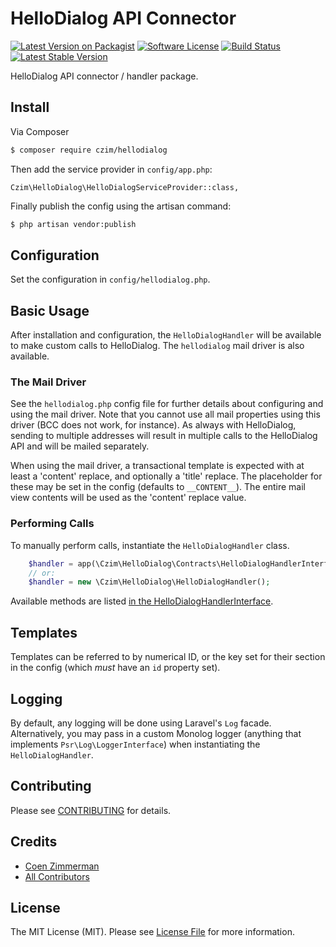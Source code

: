 # HelloDialog API Connector 

[![Latest Version on Packagist][ico-version]][link-packagist]
[![Software License][ico-license]](LICENSE.md)
[![Build Status](https://travis-ci.org/czim/hellodialog.svg?branch=master)](https://travis-ci.org/czim/hellodialog)
[![Latest Stable Version](http://img.shields.io/packagist/v/czim/hellodialog.svg)](https://packagist.org/packages/czim/hellodialog)

HelloDialog API connector / handler package.

## Install

Via Composer

``` bash
$ composer require czim/hellodialog
```

Then add the service provider in `config/app.php`:

    Czim\HelloDialog\HelloDialogServiceProvider::class,

Finally publish the config using the artisan command:

```bash
$ php artisan vendor:publish
```

## Configuration

Set the configuration in `config/hellodialog.php`.


## Basic Usage

After installation and configuration, the `HelloDialogHandler` will be available to make custom calls to HelloDialog. The `hellodialog` mail driver is also available.

### The Mail Driver

See the `hellodialog.php` config file for further details about configuring and using the mail driver.
Note that you cannot use all mail properties using this driver (BCC does not work, for instance). 
As always with HelloDialog, sending to multiple addresses will result in multiple calls to the HelloDialog API and will be mailed separately. 

When using the mail driver, a transactional template is expected with at least a 'content' replace, and optionally a 'title' replace. The placeholder for these may be set in the config (defaults to `__CONTENT__`). The entire mail view contents will be used as the 'content' replace value.

### Performing Calls

To manually perform calls, instantiate the `HelloDialogHandler` class.

```php
    $handler = app(\Czim\HelloDialog\Contracts\HelloDialogHandlerInterface::class);
    // or:
    $handler = new \Czim\HelloDialog\HelloDialogHandler();
```

Available methods are listed [in the HelloDialogHandlerInterface](https://github.com/czim/hellodialog/blob/master/src/Contracts/HelloDialogHandlerInterface.php).


## Templates

Templates can be referred to by numerical ID, or the key set for their section in the config (which *must* have an `id` property set).

## Logging

By default, any logging will be done using Laravel's `Log` facade.
Alternatively, you may pass in a custom Monolog logger (anything that implements `Psr\Log\LoggerInterface`) when instantiating the `HelloDialogHandler`.


## Contributing

Please see [CONTRIBUTING](CONTRIBUTING.md) for details.


## Credits

- [Coen Zimmerman][link-author]
- [All Contributors][link-contributors]

## License

The MIT License (MIT). Please see [License File](LICENSE.md) for more information.

[ico-version]: https://img.shields.io/packagist/v/czim/hellodialog.svg?style=flat-square
[ico-license]: https://img.shields.io/badge/license-MIT-brightgreen.svg?style=flat-square
[ico-downloads]: https://img.shields.io/packagist/dt/czim/hellodialog.svg?style=flat-square

[link-packagist]: https://packagist.org/packages/czim/hellodialog
[link-downloads]: https://packagist.org/packages/czim/hellodialog
[link-author]: https://github.com/czim
[link-contributors]: ../../contributors
